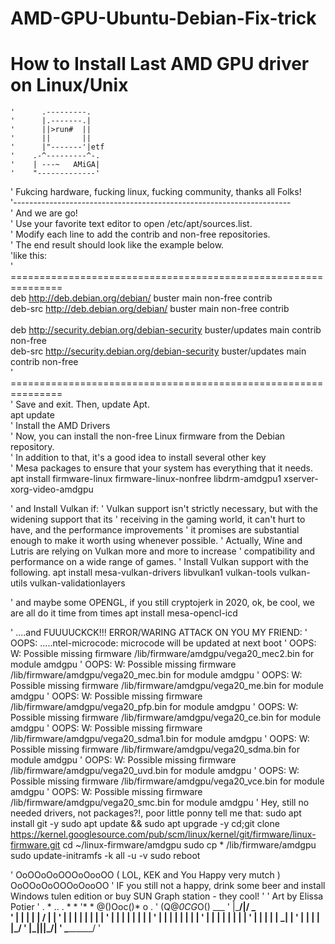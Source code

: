 # AMD-GPU-Ubuntu-Debian-Fix-trick

# How to Install Last AMD GPU driver on Linux/Unix
```
'      .---------.
'      |.-------.|
'      ||>run#  ||
'      ||       ||
'      |"-------'|etf
'    .-^---------^-. 
'    | ---~   AMiGA|
'    "-------------'
```
' Fukcing hardware, fucking linux, fucking community, thanks all Folks!<br/>
'---------------------------------------------------------------------<br/>
'      And we are go!<br/>
' Use your favorite text editor to open /etc/apt/sources.list. <br/>
' Modify each line to add the contrib and non-free repositories. <br/>
' The end result should look like the example below.<br/>
'like this:<br/>
' ===============================================================<br/>
deb http://deb.debian.org/debian/ buster main non-free contrib<br/>
deb-src http://deb.debian.org/debian/ buster main non-free contrib<br/>
<br/>
deb http://security.debian.org/debian-security buster/updates main contrib non-free<br/>
deb-src http://security.debian.org/debian-security buster/updates main contrib non-free<br/>
' ===============================================================<br/>
' Save and exit. Then, update Apt.<br/>
apt update<br/>
'      Install the AMD Drivers<br/>
' Now, you can install the non-free Linux firmware from the Debian repository.<br/>
' In addition to that, it's a good idea to install several other key <br/>
' Mesa packages to ensure that your system has everything that it needs.<br/>
apt install firmware-linux firmware-linux-nonfree libdrm-amdgpu1 xserver-xorg-video-amdgpu

' and Install Vulkan if:
' Vulkan support isn't strictly necessary, but with the widening support that its 
' receiving in the gaming world, it can't hurt to have, and the performance improvements 
' it promises are substantial enough to make it worth using whenever possible.
' Actually, Wine and Lutris are relying on Vulkan more and more to increase 
' compatibility and performance on a wide range of games. 
' Install Vulkan support with the following.
apt install mesa-vulkan-drivers libvulkan1 vulkan-tools vulkan-utils vulkan-validationlayers

'  and maybe some OPENGL, if you still cryptojerk in 2020, ok, be cool, we are all do it time from times
apt install mesa-opencl-icd

'  ....and FUUUUCKCK!!! ERROR/WARING ATTACK ON YOU MY FRIEND:
' OOPS:    .....ntel-microcode: microcode will be updated at next boot
' OOPS:    W: Possible missing firmware /lib/firmware/amdgpu/vega20_mec2.bin for module amdgpu
' OOPS:    W: Possible missing firmware /lib/firmware/amdgpu/vega20_mec.bin for module amdgpu
' OOPS:    W: Possible missing firmware /lib/firmware/amdgpu/vega20_me.bin for module amdgpu
' OOPS:    W: Possible missing firmware /lib/firmware/amdgpu/vega20_pfp.bin for module amdgpu
' OOPS:    W: Possible missing firmware /lib/firmware/amdgpu/vega20_ce.bin for module amdgpu
' OOPS:    W: Possible missing firmware /lib/firmware/amdgpu/vega20_sdma1.bin for module amdgpu
' OOPS:    W: Possible missing firmware /lib/firmware/amdgpu/vega20_sdma.bin for module amdgpu
' OOPS:    W: Possible missing firmware /lib/firmware/amdgpu/vega20_uvd.bin for module amdgpu
' OOPS:    W: Possible missing firmware /lib/firmware/amdgpu/vega20_vce.bin for module amdgpu
' OOPS:    W: Possible missing firmware /lib/firmware/amdgpu/vega20_smc.bin for module amdgpu
' Hey, still no needed drivers, not packages?!, poor little ponny tell me that:
sudo apt install git -y
sudo apt update && sudo apt upgrade -y
cd;git clone https://kernel.googlesource.com/pub/scm/linux/kernel/git/firmware/linux-firmware.git
cd ~/linux-firmware/amdgpu
sudo cp * /lib/firmware/amdgpu
sudo update-initramfs -k all -u -v
sudo reboot

' OoOOoOoOOOoOooOO ( LOL, KEK and You Happy very mutch ) OoOOoOoOOOoOooOO
' IF you still not a happy, drink some beer and install Windows tulen edition or buy SUN Graph station - they cool!
'
' Art by Elissa Potier
'  .   *   ..  . *  *
'*  * @()Ooc()*   o  .
'    (Q@*0CG*O()  ___
'   |\_________/|/ _ \
'   |  |  |  |  | / | |
'   |  |  |  |  | | | |
'   |  |  |  |  | | | |
'   |  |  |  |  | | | |
'   |  |  |  |  | | | |
'   |  |  |  |  | \_| |
'   |  |  |  |  |\___/
'   |\_|__|__|_/|
'    \_________/
'
